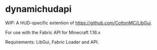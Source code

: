 # dynamichudapi
WIP: A HUD-specific extention of https://github.com/CottonMC/LibGui. 

For use with the Fabric API for Minecraft 1.16.x

Requirements: LibGui, Fabric Loader and API.
